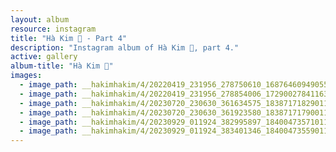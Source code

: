 ```yaml
---
layout: album
resource: instagram
title: "Hà Kim 🧸 - Part 4"
description: "Instagram album of Hà Kim 🧸, part 4."
active: gallery
album-title: "Hà Kim 🧸"
images:
  - image_path: __hakimhakim/4/20220419_231956_278750610_1687646094905590_3347521780998027776_n.jpg
  - image_path: __hakimhakim/4/20220419_231956_278854006_172900278411630_8882409175884689725_n.jpg
  - image_path: __hakimhakim/4/20230720_230630_361634575_18387171829011320_6051827164701832072_n.jpg
  - image_path: __hakimhakim/4/20230720_230630_361923580_18387171790011320_8260990581514987147_n.jpg
  - image_path: __hakimhakim/4/20230929_011924_382995897_18400473571011320_2864502807786616523_n.jpg
  - image_path: __hakimhakim/4/20230929_011924_383401346_18400473559011320_2768817264243141001_n.jpg
---
```

